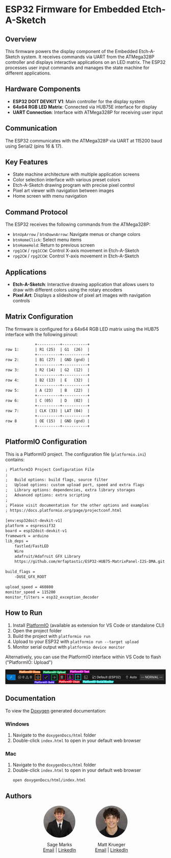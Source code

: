 # ESP32 Firmware for Embedded Etch-A-Sketch

## Overview
This firmware powers the display component of the Embedded Etch-A-Sketch system. It receives commands via UART from the ATMega328P controller and displays interactive applications on an LED matrix. The ESP32 processes user input commands and manages the state machine for different applications.

## Hardware Components
- **ESP32 DOIT DEVKIT V1**: Main controller for the display system
- **64x64 RGB LED Matrix**: Connected via HUB75E interface for display
- **UART Connection**: Interface with ATMega328P for receiving user input

## Communication
The ESP32 communicates with the ATMega328P via UART at 115200 baud using Serial2 (pins 16 & 17).

## Key Features
- State machine architecture with multiple application screens
- Color selection interface with various preset colors
- Etch-A-Sketch drawing program with precise pixel control
- Pixel art viewer with navigation between images
- Home screen with menu navigation

## Command Protocol
The ESP32 receives the following commands from the ATMega328P:
- `btnUpArrow` / `btnDownArrow`: Navigate menus or change colors
- `btnHomeClick`: Select menu items
- `btnHomeHold`: Return to previous screen
- `rpg1CW` / `rpg1CCW`: Control X-axis movement in Etch-A-Sketch
- `rpg2CW` / `rpg2CCW`: Control Y-axis movement in Etch-A-Sketch

## Applications
- **Etch-A-Sketch**: Interactive drawing application that allows users to draw with different colors using the rotary encoders
- **Pixel Art**: Displays a slideshow of pixel art images with navigation controls

## Matrix Configuration
The firmware is configured for a 64x64 RGB LED matrix using the HUB75 interface with the following pinout:
```
             +----------+-----------+
row 1:       | R1 (25)  | G1  (26)  |
             +----------+-----------+
row 2:       | B1 (27)  | GND (gnd) |
             +----------+-----------+
row 3:       | R2 (14)  | G2  (12)  |
             +----------+-----------+
row 4:       | B2 (13)  | E   (32)  |
             +----------+-----------+
row 5:       | A (23)   | B   (22)  |
             +----------+-----------+
row 6:       | C (05)   | D   (02)  |
             +----------+-----------+
row 7:       | CLK (33) | LAT (04)  |
             +----------+-----------+
row 8        | OE (15)  | GND (gnd) |
             +----------+-----------+
```

## PlatformIO Configuration
This is a PlatformIO project. The configuration file (`platformio.ini`) contains:

```
; PlatformIO Project Configuration File
;
;   Build options: build flags, source filter
;   Upload options: custom upload port, speed and extra flags
;   Library options: dependencies, extra library storages
;   Advanced options: extra scripting
;
; Please visit documentation for the other options and examples
; https://docs.platformio.org/page/projectconf.html

[env:esp32doit-devkit-v1]
platform = espressif32
board = esp32doit-devkit-v1
framework = arduino
lib_deps =
    fastled/FastLED
    Wire
    adafruit/Adafruit GFX Library
    https://github.com/mrfaptastic/ESP32-HUB75-MatrixPanel-I2S-DMA.git

build_flags =
    -DUSE_GFX_ROOT

upload_speed = 460800           
monitor_speed = 115200
monitor_filters = esp32_exception_decoder
```

## How to Run
1. Install [PlatformIO](https://platformio.org/) (available as extension for VS Code or standalone CLI)
2. Open the project folder
3. Build the project with `platformio run`
4. Upload to your ESP32 with `platformio run --target upload`
5. Monitor serial output with `platformio device monitor`

Alternatively, you can use the PlatformIO interface within VS Code to flash ("PlatformIO: Upload")

<p align="center">
  <img src="../../img/PlatformIO_bar.png" alt="PlatformIO Interface">
</p>

## Documentation

To view the [Doxygen](https://doxygen.nl/) generated documentation:

### Windows
1. Navigate to the `doxygenDocs/html` folder
2. Double-click `index.html` to open in your default web browser

### Mac
1. Navigate to the `doxygenDocs/html` folder
2. Double-click `index.html` to open in your default web browser
   ```bash
   open doxygenDocs/html/index.html
   ```

## Authors  

<div style="display: flex; justify-content: center; gap: 60px;">
  <div align="center">
    <img src="../../img/smarks.jpeg" alt="Sage Marks" style="width: 100px; height: 100px; border-radius: 50%; margin-bottom: 10px;">
    <div style="display: flex; align-items: center; justify-content: center;">
      Sage Marks
    </div>
    <div>
      <a href="mailto:sage-marks@uiowa.edu">Email</a> | <a href="https://www.linkedin.com/in/sage-marks-71a044293/">LinkedIn</a>
    </div>
  </div>

  <div align="center">
    <img src="../../img/mkrueger.png" alt="Matt Krueger" style="width: 100px; height: 100px; border-radius: 50%; margin-bottom: 10px;">
    <div style="display: flex; align-items: center; justify-content: center;">
      Matt Krueger
    </div>
    <div>
      <a href="mailto:matthew-krueger@uiowa.edu">Email</a> | <a href="https://www.linkedin.com/in/mattnkrueger/">LinkedIn</a>
    </div>
  </div>
</div>              
    
